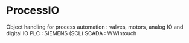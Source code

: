 # ProcessIO
Object handling for process automation : valves, motors, analog IO and digital IO 
PLC : SIEMENS (SCL) SCADA : WWIntouch

